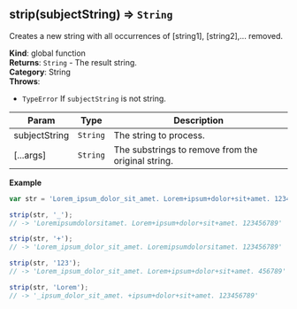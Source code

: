 <a name="strip"></a>

## strip(subjectString) ⇒ <code>String</code>
Creates a new string with all occurrences of [string1], [string2],... removed.

**Kind**: global function  
**Returns**: <code>String</code> - The result string.  
**Category**: String  
**Throws**:

- <code>TypeError</code> If `subjectString` is not string.


| Param | Type | Description |
| --- | --- | --- |
| subjectString | <code>String</code> | The string to process. |
| [...args] | <code>String</code> | The substrings to remove from the original string. |

**Example**  
```js
var str = 'Lorem_ipsum_dolor_sit_amet. Lorem+ipsum+dolor+sit+amet. 123456789';

strip(str, '_');
// -> 'Loremipsumdolorsitamet. Lorem+ipsum+dolor+sit+amet. 123456789'

strip(str, '+');
// -> 'Lorem_ipsum_dolor_sit_amet. Loremipsumdolorsitamet. 123456789'

strip(str, '123');
// -> 'Lorem_ipsum_dolor_sit_amet. Lorem+ipsum+dolor+sit+amet. 456789'

strip(str, 'Lorem');
// -> '_ipsum_dolor_sit_amet. +ipsum+dolor+sit+amet. 123456789'
```
